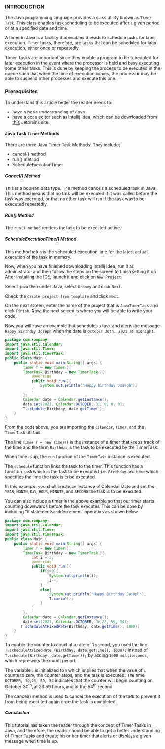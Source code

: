 ### INTRODUCTION

The Java programming language provides a class utility known as `Timer Task`. This class enables task scheduling to be executed after a given period or at a specified date and time.

A timer in Java is a facility that enables threads to schedule tasks for later execution. Timer tasks, therefore, are tasks that can be scheduled for later execution, either once or repeatedly.

Timer Tasks are important since they enable a program to be scheduled for later execution in the event where the processor is held and busy executing some other tasks. This is done by keeping the process to be executed in the queue such that when the time of execution comes, the processor may be able to suspend other processes and execute this one.

### Prerequisites

To understand this article better the reader needs to:

- have a basic understanding of Java
- have a code editor such as Intellij Idea, which can be downloaded from [this](https://www.jetbrains.com/idea/download/#section=windows) Jetbrains site.

#### Java Task Timer Methods

There are three Java Timer Task Methods. They include;

- cancel() method
- run() method
- ScheduleExecutionTimer

##### Cancel() Method

This is a boolean data type. The method cancels a scheduled task in Java. This method means that no task will be executed if it was called before the task was executed, or that no other task will run if the task was to be executed repeatedly.

##### Run() Method

The `run() method` renders the task to be executed active.

##### ScheduleExecutionTime() Method

This method returns the scheduled execution time for the latest actual execution of the task in memory.

Now, when you have finished downloading Intellij Idea, run it as administrator and then follow the steps on the screen to finish setting it up. After installing the IDE, launch it and click on `New Project`.

Select `java`  then under Java, select `Groovy` and click `Next`.

Check the `Create project from template` and click  `Next`.

On the next screen, enter the name of the project that is `JavaTimerTask` and click `Finish`. Now, the next screen is where you will be able to write your code.

Now you will have an example that schedules a task and alerts the message `Happy Birthday Joseph` when the date is `October 30th, 2021 at midnight`.

```JAVA
package com.company;
import java.util.Calendar;
import java.util.Timer;
import java.util.TimerTask;
public class Main {
    public static void main(String[] args) {
        Timer T = new Timer();
        TimerTask Birthday = new TimerTask(){
            @Override
            public void run(){
                System.out.println("Happy Birthday Joseph");
            }
        };
        Calendar date = Calendar.getInstance();
        date.set(2021, Calendar.OCTOBER, 31, 0, 0, 0);
        T.schedule(Birthday, date.getTime());
    }
}
```

From the code above, you are importing the `Calendar`, `Timer`, and the `TimerTask` utilities.

The line `Timer T = new Timer()` is the instance of a timer that keeps track of the time and the term `Birthday` is the task to be executed by the TimerTask.

When time is up, the `run` function of the `TimerTask` instance is executed.

The `schedule` function links the task to the timer. This function has a function `task` which is the task to be executed, i.e. `Birthday` and `time` which specifies the time the task is to be executed.

In this example, you shall create an instance of Calendar Date and set the `YEAR`, `MONTH`, `DAY`, `HOUR`, `MINUTE`, and `SECOND` the task is to be executed.

You can also include a timer in the above example so that our timer starts counting downwards before the task executes. This can be done by including "if statements` and `decrement` operators as shown below.

```JAVA
package com.company;
import java.util.Calendar;
import java.util.Timer;
import java.util.TimerTask;
public class Main {
    public static void main(String[] args) {
        Timer T = new Timer();
        TimerTask Birthday = new TimerTask(){
            int i = 5;
            @Override
            public void run(){
                if(i>0){
                    System.out.println(i);
                    i--;
                }
                else{
                    System.out.println("Happy Birthday Joseph");
                    T.cancel();
                }
            }
        };
        Calendar date = Calendar.getInstance();
        date.set(2021, Calendar.OCTOBER, 30,23, 59, 54);
       T.scheduleAtFixedRate(Birthday, date.getTime(), 1000);
    }
}
```

To enable the counter to count at a rate of 1 second, you used the line `T.scheduleAtFixedRate (Birthday, date.getTime(), 1000);` instead of `T.schedule(Birthday, date.getTime());` by adding `1000 milliseconds`, which represents the count period.

The variable `i` is initialized to `5` which implies that when the value of `i` counts to zero, the counter stops, and the task is executed. The time `OCTOBER, 30,23, 59, 54` indicates that the counter will begin counting on October 30<sup>th</sup>, at 23:59 hours, and at the 54<sup>th</sup> second.

The cancel() method is used to cancel the execution of the task to prevent it from being executed again once the task is completed.

##### Conclusion

This tutorial has taken the reader through the concept of Timer Tasks in Java, and therefore, the reader should be able to get a better understanding of Timer Tasks and create his or her timer that alerts or displays a given message when time is up.
